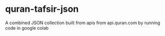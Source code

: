 # quran-tafsir-json
A combined JSON collection built from apis from api.quran.com by running code in google colab
